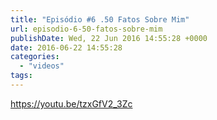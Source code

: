 ```yaml
---
title: "Episódio #6 .50 Fatos Sobre Mim"
url: episodio-6-50-fatos-sobre-mim
publishDate: Wed, 22 Jun 2016 14:55:28 +0000
date: 2016-06-22 14:55:28
categories: 
  - "videos"
tags: 
---
```

https://youtu.be/tzxGfV2_3Zc
